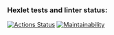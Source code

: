 ### Hexlet tests and linter status:

[![Actions Status](https://github.com/WhiskeyBisquit/python-project-49/actions/workflows/hexlet-check.yml/badge.svg)](https://github.com/WhiskeyBisquit/python-project-49/actions)
[![Maintainability](https://api.codeclimate.com/v1/badges/e4a11d3d8606b89ef17b/maintainability)](https://codeclimate.com/github/WhiskeyBisquit/python-project-49/maintainability)
